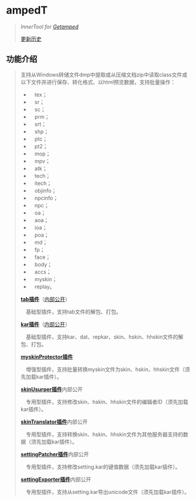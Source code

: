 # ampedT
>*InnerTool for [Getamped](http://bfo.sdo.com/)*
>
>[更新历史](WHATSNEW.md)
## 功能介绍
>支持从Windows转储文件dmp中提取或从压缩文档zip中读取class文件或以下文件并进行保存、转化格式、以html预览数据，支持批量操作：
>
>* 　tex；
>* 　sr；
>* 　sc；
>* 　prm；
>* 　srt；
>* 　shp；
>* 　ptc；
>* 　pt2；
>* 　mop；
>* 　mpv；
>* 　atk；
>* 　tech；
>* 　itech；
>* 　objinfo；
>* 　npcinfo；
>* 　npc；
>* 　oa；
>* 　aoa；
>* 　ioa；
>* 　poa；
>* 　md；
>* 　fp；
>* 　face；
>* 　body；
>* 　accs；
>* 　myskin；
>* 　replay。
>
>[**tab插件**](https://www.bilibili.com/read/cv17416453)（[内部公开](http://t.fenchuan8.com/wurus1hr)）
>
>　基础型插件，支持tab文件的解包、打包。
>
>[**kar插件**](https://www.bilibili.com/read/cv17416453)（[内部公开](http://t.fenchuan8.com/T1U2K3Sf)）
>
>　基础型插件，支持kar、dat、repkar、skin、hskin、hhskin文件的解包、打包。
>
>[**myskinProtector插件**](https://www.bilibili.com/read/cv17865646)
>
>　增强型插件，支持批量转换myskin文件为skin、hskin、hhskin文件（须先加载kar插件）。
>
>[**skinUsurper插件**](https://www.bilibili.com/read/cv17865446)内部公开
>
>　专用型插件，支持修改skin、hskin、hhskin文件的编辑者ID（须先加载kar插件）。
>
>[**skinTranslator插件**](https://www.bilibili.com/read/cv18082144)内部公开
>
>　专用型插件，支持转换skin、hskin、hhskin文件为其他服务器支持的数据（须先加载kar插件）。
>
>[**settingPatcher插件**](https://www.bilibili.com/read/cv17799215)内部公开
>
>　专用型插件，支持修改setting.kar的键值数据（须先加载kar插件）。
>
>[**settingExporter插件**](https://www.bilibili.com/read/cv17863811)内部公开
>
>　专用型插件，支持从setting.kar导出unicode文件（须先加载kar插件）。
>
